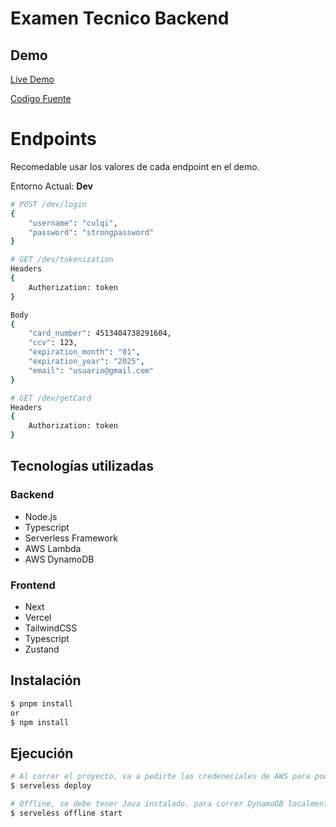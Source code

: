 # Examen Tecnico Backend

## Demo

[Live Demo](https://culqi-tech-frontend-test-nedddp1jf-renzott.vercel.app/)

[Codigo Fuente](https://github.com/Renzott/culqi-tech-frontend-test)
# Endpoints

Recomedable usar los valores de cada endpoint en el demo.

Entorno Actual: **Dev**

```bash
# POST /dev/login
{
    "username": "culqi",
    "password": "strongpassword"
}
```

```bash
# GET /dev/tokenization
Headers
{
    Authorization: token 
}

Body
{
    "card_number": 4513404738291604,
    "ccv": 123,
    "expiration_month": "01",
    "expiration_year": "2025",
    "email": "usuario@gmail.com"
}
```

```bash
# GET /dev/getCard
Headers
{
    Authorization: token 
}
```

## Tecnologías utilizadas

### Backend
- Node.js
- Typescript
- Serverless Framework
- AWS Lambda
- AWS DynamoDB

### Frontend
- Next
- Vercel
- TailwindCSS
- Typescript
- Zustand

## Instalación

```bash
$ pnpm install
or
$ npm install

```

## Ejecución

```bash
# Al correr el proyecto, va a pedirte las credeneciales de AWS para poder generar el proyecto.
$ serveless deploy

# Offline, se debe tener Java instalado. para correr DynamoDB localmente. Revisar src/libs/dynamo.ts para ver la configuración local.
$ serveless offline start
```
